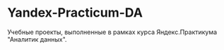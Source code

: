 # Yandex-Practicum-DA
Учебные проекты, выполненные в рамках курса Яндекс.Практикума "Аналитик данных".
